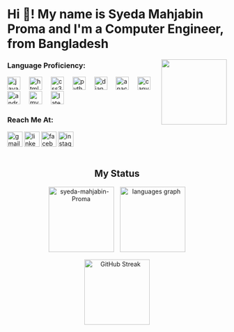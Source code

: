 <h1 align="left">Hi 👋! My name is Syeda Mahjabin Proma and I'm a Computer Engineer, from Bangladesh</h2>

<img align="right" height="150" src="https://media1.tenor.com/m/IpDHXOa1ytAAAAAd/a-nimals-working.gif"  />
<h3>Language Proficiency:</h3>
<div align="left">
  <img src="https://cdn.jsdelivr.net/gh/devicons/devicon/icons/javascript/javascript-original.svg" height="30" alt="javascript logo"  />
  <img width="12" />
  <img src="https://cdn.jsdelivr.net/gh/devicons/devicon/icons/html5/html5-original.svg" height="30" alt="html5 logo"  />
  <img width="12" />
  <img src="https://cdn.jsdelivr.net/gh/devicons/devicon/icons/css3/css3-original.svg" height="30" alt="css3 logo"  />
  <img width="12" />
  <img src="https://cdn.jsdelivr.net/gh/devicons/devicon/icons/python/python-original.svg" height="30" alt="python logo"  />
  <img width="12" />
  <img src="https://cdn.jsdelivr.net/gh/devicons/devicon/icons/django/django-plain.svg" height="30" alt="django logo"  />
  <img width="12" />
  <img src="https://cdn.jsdelivr.net/gh/devicons/devicon/icons/anaconda/anaconda-original.svg" height="30" alt="anaconda logo"  />
  <img width="12" />
  <img src="https://cdn.jsdelivr.net/gh/devicons/devicon/icons/canva/canva-original.svg" height="30" alt="canva logo"  />
  <img width="12" />
  <img src="https://cdn.simpleicons.org/androidstudio/3DDC84" height="30" alt="androidstudio logo"  />
  <img width="12" />
  <img src="https://skillicons.dev/icons?i=mysql" height="30" alt="mysql logo"  />
  <img width="12" />
  <img src="https://skillicons.dev/icons?i=latex" height="30" alt="latex logo"  />
</div>
<h3>Reach Me At:</h3>
<div align="left">
  <a  href="mailto:syedamahjabinproma@gmail.com">
    <img src="https://img.shields.io/static/v1?message=Gmail&logo=gmail&label=&color=D14836&logoColor=white&labelColor=&style=for-the-badge" height="35" alt="gmail logo"/></a>
  <a href="https://www.linkedin.com/in/syedamahjabinproma28/?originalSubdomain=bd">
    <img src="https://img.shields.io/static/v1?message=LinkedIn&logo=linkedin&label=&color=0077B5&logoColor=white&labelColor=&style=for-the-badge" height="35" alt="linkedin logo"/></a>
  <a href="https://www.facebook.com/syedamahjabinproma28">
    <img src="https://img.shields.io/static/v1?message=Facebook&logo=facebook&label=&color=1877F2&logoColor=white&labelColor=&style=for-the-badge" height="35" alt="facebook logo"  /></a>
  <a href="https://www.instagram.com/__.__gungun__.__/"><img src="https://img.shields.io/static/v1?message=Instagram&logo=instagram&label=&color=E4405F&logoColor=white&labelColor=&style=for-the-badge" height="35" alt="instagram logo"  /></a>
</div>
<br>
<h2 align="center"> My Status</h2>
<section align="center">
  <img align="center" src="https://github-readme-stats.vercel.app/api?username=Syeda-Mahjabin-Proma&show_icons=true&locale=en&card_width=350&theme=nightowl"height="150"alt="syeda-mahjabin-Proma"/> &ensp;
  <img align="center" src="https://github-readme-stats.vercel.app/api/top-langs?username=Syeda-Mahjabin-Proma&locale=en&hide_title=false&layout=compact&card_width=300&langs_count=6&theme=nightowl"  height="150" alt="languages graph"/>
  <br><br>
  <a href="https://git.io/streak-stats"><img src="https://github-readme-streak-stats.herokuapp.com?user=Syeda-Mahjabin-Proma&card_width=700&card_height=150&theme=nightowl" height="150" alt="GitHub Streak" /></a>
